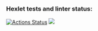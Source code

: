 
### Hexlet tests and linter status:
[![Actions Status](https://github.com/Ongawanai/frontend-project-44/workflows/hexlet-check/badge.svg)](https://github.com/Ongawanai/frontend-project-44/actions)
<a href="https://codeclimate.com/github/Ongawanai/frontend-project-44/maintainability"><img src="https://api.codeclimate.com/v1/badges/4fa482ce98f90d2ad2bb/maintainability" /></a>

